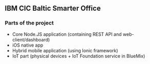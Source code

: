 ## IBM CIC Baltic Smarter Office

### Parts of the project
* Core Node.JS application (containing REST API and web-client/dashboard)
* iOS native app
* Hybrid mobile application (using Ionic framework)
* IoT part (physical devices + IoT Foundation service in BlueMix)